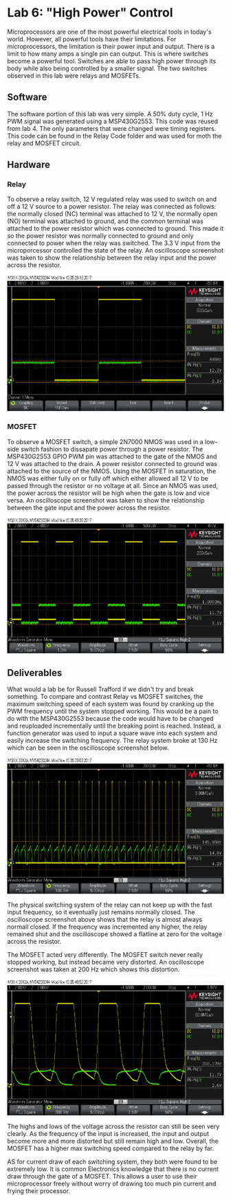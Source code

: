 # Lab 6: "High Power" Control

Microprocessors are one of the most powerful electrical tools in today's world. However, all powerful tools have their limitations. For microprocessors, the limitation is their power input and output. There is a limit to how many amps a single pin can output. This is where switches become a powerful tool. Switches are able to pass high power through its body while also being controlled by a smaller signal. The two switches observed in this lab were relays and MOSFETs.

## Software

The software portion of this lab was very simple. A 50% duty cycle, 1 Hz PWM signal was generated using a MSP430G2553. This code was reused from lab 4. The only parameters that were changed were timing registers. This code can be found in the Relay Code folder and was used for moth the relay and MOSFET circuit. 

## Hardware

### Relay

To observe a relay switch, 12 V regulated relay was used to switch on and off a 12 V source to a power resistor. The relay was connected as follows: the normally closed (NC) terminal was attached to 12 V, the normally open (NO) terminal was attached to ground, and the common terminal was attached to the power resistor which was connected to ground. This made it so the power resistor was normally connected to ground and only connected to power when the relay was switched. The 3.3 V input from the microporcessor controlled the state of the relay. An oscilloscope screenshot was taken to show the relationship between the relay input and the power across the resistor.

![alt text](https://github.com/RU09342/lab-6taking-control-over-your-embedded-life-team-tanner-and-russell/blob/master/High%20Power%20Control/Oscilloscope%20Screen%20Shots/Relay%20Control.png)

### MOSFET

To observe a MOSFET switch, a simple 2N7000 NMOS was used in a low-side switch fashion to dissapate power through a power resistor. The MSP430G2553 GPIO PWM pin was attached to the gate of the NMOS and 12 V was attached to the drain. A power resistor connected to ground was attached to the source of the NMOS. Using the MOSFET in saturation, the NMOS was either fully on or fully off which either allowed all 12 V to be passed through the resistor or no voltage at all. Since an NMOS was used, the power across the resistor will be high when the gate is low and vice versa. An oscilloscope screenshot was taken to show the relationship between the gate input and the power across the resistor.

![alt text](https://github.com/RU09342/lab-6taking-control-over-your-embedded-life-team-tanner-and-russell/blob/master/High%20Power%20Control/Oscilloscope%20Screen%20Shots/MOSFET%20Control.png)

## Deliverables

What would a lab be for Russell Trafford if we didn't try and break something. To compare and contrast Relay vs MOSFET switches, the maximum switching speed of each system was found by cranking up the PWM frequency until the system stopped working. This would be a pain to do with the MSP430G2553 because the code would have to be changed and reuploaded incrementally until the breaking point is reached. Instead, a function generator was used to input a square wave into each system and easily increase the switching frequency. The relay system broke at 130 Hz which can be seen in the oscilloscope screenshot below.

![alt text](https://github.com/RU09342/lab-6taking-control-over-your-embedded-life-team-tanner-and-russell/blob/master/High%20Power%20Control/Oscilloscope%20Screen%20Shots/Relay%20Break%20Frequency.png)

The physical switching system of the relay can not keep up with the fast input frequency, so it eventually just remains normally closed. The oscilloscope screenshot above shows that the relay is almost always normall closed. If the frequency was incremented any higher, the relay remained shut and the oscilloscope showed a flatline at zero for the voltage across the resistor.

The MOSFET acted very differently. The MOSFET switch never really stopped working, but instead became very distorted. An oscilloscope screenshot was taken at 200 Hz which shows this distortion.

![alt text](https://github.com/RU09342/lab-6taking-control-over-your-embedded-life-team-tanner-and-russell/blob/master/High%20Power%20Control/Oscilloscope%20Screen%20Shots/MOSFET%20Break%20Frequency.png)


The highs and lows of the voltage across the resistor can still be seen very clearly. As the frequency of the input is increased, the input and output become more and more distorted but still remain high and low. Overall, the MOSFET has a higher max switching speed compared to the relay by far.

AS for current draw of each switching system, they both were found to be extremely low. It is common Electronics knowledge that there is no current draw through the gate of a MOSFET. This allows a user to use their microprocessor freely without worry of drawing too much pin current and frying their processor.